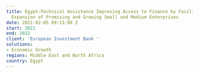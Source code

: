 ```yaml
---
title: Egypt—Technical Assistance Improving Access to Finance by Facilitating Business
  Expansion of Promising and Growing Small and Medium Enterprises
date: 2021-02-05 09:13:00 Z
start: 2021
end: 2022
client: 'European Investment Bank '
solutions:
- Economic Growth
regions: Middle East and North Africa
country: Egypt
---
```


